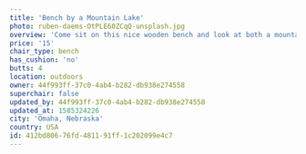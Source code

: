 ```yaml
---
title: 'Bench by a Mountain Lake'
photo: ruben-daems-OtPLE60ZCqQ-unsplash.jpg
overview: 'Come sit on this nice wooden bench and look at both a mountain and a lake. Sometimes clouds!'
price: '15'
chair_type: bench
has_cushion: 'no'
butts: 4
location: outdoors
owner: 44f993ff-37c0-4ab4-b282-db938e274558
superchair: false
updated_by: 44f993ff-37c0-4ab4-b282-db938e274558
updated_at: 1585324226
city: 'Omaha, Nebraska'
country: USA
id: 412bd806-76fd-4811-91ff-1c202099e4c7
---
```

